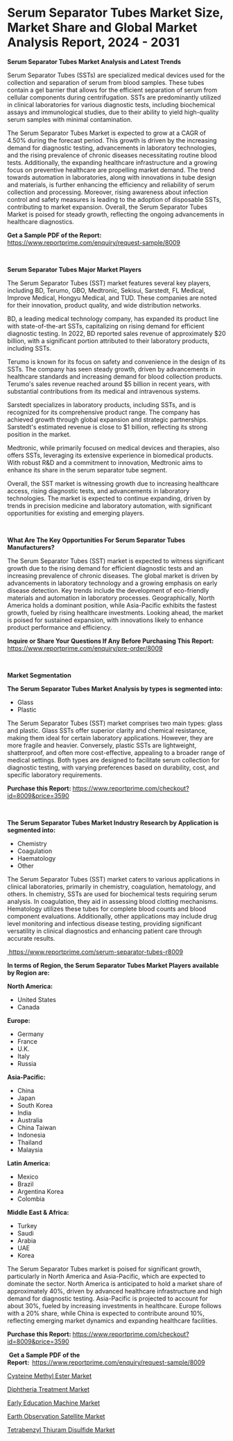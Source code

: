 <p><h1>Serum Separator Tubes Market Size, Market Share and Global Market Analysis Report, 2024 - 2031</h1></p><p><strong>Serum Separator Tubes Market Analysis and Latest Trends</strong></p>
<p><p>Serum Separator Tubes (SSTs) are specialized medical devices used for the collection and separation of serum from blood samples. These tubes contain a gel barrier that allows for the efficient separation of serum from cellular components during centrifugation. SSTs are predominantly utilized in clinical laboratories for various diagnostic tests, including biochemical assays and immunological studies, due to their ability to yield high-quality serum samples with minimal contamination.</p><p>The Serum Separator Tubes Market is expected to grow at a CAGR of 4.50% during the forecast period. This growth is driven by the increasing demand for diagnostic testing, advancements in laboratory technologies, and the rising prevalence of chronic diseases necessitating routine blood tests. Additionally, the expanding healthcare infrastructure and a growing focus on preventive healthcare are propelling market demand. The trend towards automation in laboratories, along with innovations in tube design and materials, is further enhancing the efficiency and reliability of serum collection and processing. Moreover, rising awareness about infection control and safety measures is leading to the adoption of disposable SSTs, contributing to market expansion. Overall, the Serum Separator Tubes Market is poised for steady growth, reflecting the ongoing advancements in healthcare diagnostics.</p></p>
<p><strong>Get a Sample PDF of the Report:&nbsp;</strong> <a href="https://www.reportprime.com/enquiry/request-sample/8009?utm_campaign=1102&utm_medium=2&utm_source=Github&utm_content=ia&utm_term=16112024&utm_id=serum-separator-tubes">https://www.reportprime.com/enquiry/request-sample/8009</a></p>
<p>&nbsp;</p>
<p><strong>Serum Separator Tubes Major Market Players</strong></p>
<p><p>The Serum Separator Tubes (SST) market features several key players, including BD, Terumo, GBO, Medtronic, Sekisui, Sarstedt, FL Medical, Improve Medical, Hongyu Medical, and TUD. These companies are noted for their innovation, product quality, and wide distribution networks.</p><p>BD, a leading medical technology company, has expanded its product line with state-of-the-art SSTs, capitalizing on rising demand for efficient diagnostic testing. In 2022, BD reported sales revenue of approximately $20 billion, with a significant portion attributed to their laboratory products, including SSTs.</p><p>Terumo is known for its focus on safety and convenience in the design of its SSTs. The company has seen steady growth, driven by advancements in healthcare standards and increasing demand for blood collection products. Terumo's sales revenue reached around $5 billion in recent years, with substantial contributions from its medical and intravenous systems.</p><p>Sarstedt specializes in laboratory products, including SSTs, and is recognized for its comprehensive product range. The company has achieved growth through global expansion and strategic partnerships. Sarstedt's estimated revenue is close to $1 billion, reflecting its strong position in the market.</p><p>Medtronic, while primarily focused on medical devices and therapies, also offers SSTs, leveraging its extensive experience in biomedical products. With robust R&D and a commitment to innovation, Medtronic aims to enhance its share in the serum separator tube segment.</p><p>Overall, the SST market is witnessing growth due to increasing healthcare access, rising diagnostic tests, and advancements in laboratory technologies. The market is expected to continue expanding, driven by trends in precision medicine and laboratory automation, with significant opportunities for existing and emerging players.</p></p>
<p>&nbsp;</p>
<p><strong>What Are The Key Opportunities For Serum Separator Tubes Manufacturers?</strong></p>
<p><p>The Serum Separator Tubes (SST) market is expected to witness significant growth due to the rising demand for efficient diagnostic tests and an increasing prevalence of chronic diseases. The global market is driven by advancements in laboratory technology and a growing emphasis on early disease detection. Key trends include the development of eco-friendly materials and automation in laboratory processes. Geographically, North America holds a dominant position, while Asia-Pacific exhibits the fastest growth, fueled by rising healthcare investments. Looking ahead, the market is poised for sustained expansion, with innovations likely to enhance product performance and efficiency.</p></p>
<p><strong>Inquire or Share Your Questions If Any Before Purchasing This Report:</strong> <a href="https://www.reportprime.com/enquiry/pre-order/8009?utm_campaign=1102&utm_medium=2&utm_source=Github&utm_content=ia&utm_term=16112024&utm_id=serum-separator-tubes">https://www.reportprime.com/enquiry/pre-order/8009</a></p>
<p>&nbsp;</p>
<p><strong>Market Segmentation</strong></p>
<p><strong>The Serum Separator Tubes Market Analysis by types is segmented into:</strong></p>
<p><ul><li>Glass</li><li>Plastic</li></ul></p>
<p><p>The Serum Separator Tubes (SST) market comprises two main types: glass and plastic. Glass SSTs offer superior clarity and chemical resistance, making them ideal for certain laboratory applications. However, they are more fragile and heavier. Conversely, plastic SSTs are lightweight, shatterproof, and often more cost-effective, appealing to a broader range of medical settings. Both types are designed to facilitate serum collection for diagnostic testing, with varying preferences based on durability, cost, and specific laboratory requirements.</p></p>
<p><strong>Purchase this Report:&nbsp;</strong><a href="https://www.reportprime.com/checkout?id=8009&price=3590&utm_campaign=1102&utm_medium=2&utm_source=Github&utm_content=ia&utm_term=16112024&utm_id=serum-separator-tubes">https://www.reportprime.com/checkout?id=8009&price=3590</a></p>
<p>&nbsp;</p>
<p><strong>The Serum Separator Tubes Market Industry Research by Application is segmented into:</strong></p>
<p><ul><li>Chemistry</li><li>Coagulation</li><li>Haematology</li><li>Other</li></ul></p>
<p><p>The Serum Separator Tubes (SST) market caters to various applications in clinical laboratories, primarily in chemistry, coagulation, hematology, and others. In chemistry, SSTs are used for biochemical tests requiring serum analysis. In coagulation, they aid in assessing blood clotting mechanisms. Hematology utilizes these tubes for complete blood counts and blood component evaluations. Additionally, other applications may include drug level monitoring and infectious disease testing, providing significant versatility in clinical diagnostics and enhancing patient care through accurate results.</p></p>
<p><a href="https://www.reportprime.com/serum-separator-tubes-r8009?utm_campaign=1102&utm_medium=2&utm_source=Github&utm_content=ia&utm_term=16112024&utm_id=serum-separator-tubes">&nbsp;https://www.reportprime.com/serum-separator-tubes-r8009</a></p>
<p><strong>In terms of Region, the Serum Separator Tubes Market Players available by Region are:</strong></p>
<p>
    <p> <strong> North America: </strong>
        <ul>
            <li>United States</li>
            <li>Canada</li>
        </ul>
        </p> 
    <p> <strong> Europe: </strong>
        <ul>
            <li>Germany</li>
            <li>France</li>
            <li>U.K.</li>
            <li>Italy</li>
            <li>Russia</li>
        </ul>
        </p> 
    <p> <strong> Asia-Pacific: </strong>
        <ul>
            <li>China</li>
            <li>Japan</li>
            <li>South Korea</li>
            <li>India</li>
            <li>Australia</li>
            <li>China Taiwan</li>
            <li>Indonesia</li>
            <li>Thailand</li>
            <li>Malaysia</li>
        </ul>
        </p> 
    <p> <strong> Latin America: </strong>
        <ul>
            <li>Mexico</li>
            <li>Brazil</li>
            <li>Argentina Korea</li>
            <li>Colombia</li>
        </ul>
        </p> 
    <p> <strong> Middle East & Africa: </strong>
        <ul>
            <li>Turkey</li>
            <li>Saudi</li>
            <li>Arabia</li>
            <li>UAE</li>
            <li>Korea</li>
        </ul>
    </p>
    </p>
<p><p>The Serum Separator Tubes market is poised for significant growth, particularly in North America and Asia-Pacific, which are expected to dominate the sector. North America is anticipated to hold a market share of approximately 40%, driven by advanced healthcare infrastructure and high demand for diagnostic testing. Asia-Pacific is projected to account for about 30%, fueled by increasing investments in healthcare. Europe follows with a 20% share, while China is expected to contribute around 10%, reflecting emerging market dynamics and expanding healthcare facilities.</p></p>
<p><strong>Purchase this Report: </strong><a href="https://www.reportprime.com/checkout?id=8009&price=3590&utm_campaign=1102&utm_medium=2&utm_source=Github&utm_content=ia&utm_term=16112024&utm_id=serum-separator-tubes">https://www.reportprime.com/checkout?id=8009&price=3590</a></p>
<p>&nbsp;<strong>Get a Sample PDF of the Report:&nbsp;&nbsp;</strong><a href="https://www.reportprime.com/enquiry/request-sample/8009?utm_campaign=1102&utm_medium=2&utm_source=Github&utm_content=ia&utm_term=16112024&utm_id=serum-separator-tubes">https://www.reportprime.com/enquiry/request-sample/8009</a></p>
<p><strong></strong></p>
<p><p><a href="https://www.linkedin.com/pulse/cysteine-methyl-ester-market-industry-trends-forecast-cpacf?utm_campaign=1102&utm_medium=2&utm_source=Github&utm_content=ia&utm_term=16112024&utm_id=serum-separator-tubes">Cysteine Methyl Ester Market</a></p><p><a href="https://issuu.com/reportprime-2/docs/diphtheria-treatment-market-size-20_5bb54769bd40e5?utm_campaign=1102&utm_medium=2&utm_source=Github&utm_content=ia&utm_term=16112024&utm_id=serum-separator-tubes">Diphtheria Treatment Market</a></p><p><a href="https://www.linkedin.com/pulse/early-education-machine-market-investigation-industry-evolution-xfk4c?utm_campaign=1102&utm_medium=2&utm_source=Github&utm_content=ia&utm_term=16112024&utm_id=serum-separator-tubes">Early Education Machine Market</a></p><p><a href="https://issuu.com/reportprime-2/docs/earth-observation-satellite-market-_a8c1bd8501ebe0?utm_campaign=1102&utm_medium=2&utm_source=Github&utm_content=ia&utm_term=16112024&utm_id=serum-separator-tubes">Earth Observation Satellite Market</a></p><p><a href="https://www.linkedin.com/pulse/tetrabenzyl-thiuram-disulfide-market-strategic-insights-aebpf?utm_campaign=1102&utm_medium=2&utm_source=Github&utm_content=ia&utm_term=16112024&utm_id=serum-separator-tubes">Tetrabenzyl Thiuram Disulfide Market</a></p></p>
